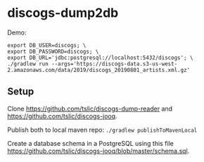 # discogs-dump2db

Demo:

```
export DB_USER=discogs; \
export DB_PASSWORD=discogs; \
export DB_URL='jdbc:postgresql://localhost:5432/discogs'; \
./gradlew run --args='https://discogs-data.s3-us-west-2.amazonaws.com/data/2019/discogs_20190801_artists.xml.gz'
```

## Setup

Clone https://github.com/tslic/discogs-dump-reader and https://github.com/tslic/discogs-jooq.

Publish both to local maven repo:  `./gradlew publishToMavenLocal`

Create a database schema in a PostgreSQL using this file https://github.com/tslic/discogs-jooq/blob/master/schema.sql.
